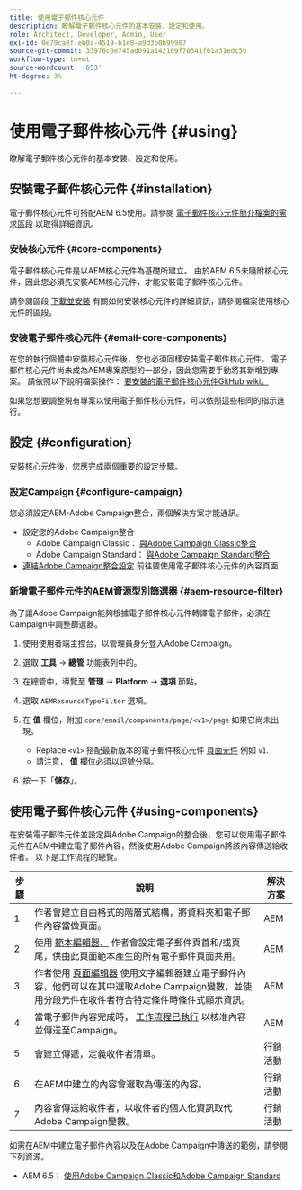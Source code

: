 ```yaml
---
title: 使用電子郵件核心元件
description: 瞭解電子郵件核心元件的基本安裝、設定和使用。
role: Architect, Developer, Admin, User
exl-id: 0e79ca8f-eb0a-4519-b1e8-a9d3b0b99987
source-git-commit: 33976c0e745ad091a142109f70541f01a31edc5b
workflow-type: tm+mt
source-wordcount: '653'
ht-degree: 3%

---
```



# 使用電子郵件核心元件 {#using}

瞭解電子郵件核心元件的基本安裝、設定和使用。

## 安裝電子郵件核心元件 {#installation}

電子郵件核心元件可搭配AEM 6.5使用。請參閱 [電子郵件核心元件簡介檔案的需求區段](introduction.md#requirements) 以取得詳細資訊。

### 安裝核心元件 {#core-components}

電子郵件核心元件是以AEM核心元件為基礎所建立。 由於AEM 6.5未隨附核心元件，因此您必須先安裝AEM核心元件，才能安裝電子郵件核心元件。

請參閱區段 [下載並安裝](/help/get-started/using.md#download-and-install) 有關如何安裝核心元件的詳細資訊，請參閱檔案使用核心元件的區段。

### 安裝電子郵件核心元件 {#email-core-components}

在您的執行個體中安裝核心元件後，您也必須同樣安裝電子郵件核心元件。 電子郵件核心元件尚未成為AEM專案原型的一部分，因此您需要手動將其新增到專案。 請依照以下說明檔案操作： [要安裝的電子郵件核心元件GitHub wiki。](https://github.com/adobe/aem-core-email-components/wiki/Adding-to-Existing-Project)

如果您想要調整現有專案以使用電子郵件核心元件，可以依照這些相同的指示進行。

## 設定 {#configuration}

安裝核心元件後，您應完成兩個重要的設定步驟。

### 設定Campaign {#configure-campaign}

您必須設定AEM-Adobe Campaign整合，兩個解決方案才能通訊。

* 設定您的Adobe Campaign整合
   * Adobe Campaign Classic： [與Adobe Campaign Classic整合](https://experienceleague.adobe.com/docs/experience-manager-65/administering/integration/campaignonpremise.html)
   * Adobe Campaign Standard： [與Adobe Campaign Standard整合](https://experienceleague.adobe.com/docs/experience-manager-65/administering/integration/campaignstandard.html)
* [連結Adobe Campaign整合設定](/help/email/components/page.md#cloud-services-tab) 前往要使用電子郵件核心元件的內容頁面

### 新增電子郵件元件的AEM資源型別篩選器 {#aem-resource-filter}

為了讓Adobe Campaign能夠根據電子郵件核心元件轉譯電子郵件，必須在Campaign中調整篩選器。

1. 使用使用者端主控台，以管理員身分登入Adobe Campaign。

1. 選取 **工具** -> **總管** 功能表列中的。

1. 在總管中，導覽至 **管理** -> **Platform** -> **選項** 節點。

1. 選取 `AEMResourceTypeFilter` 選項。

1. 在 **值** 欄位，附加 `core/email/components/page/<v1>/page` 如果它尚未出現。

   * Replace `<v1>` 搭配最新版本的電子郵件核心元件 [頁面元件](/help/email/components/page.md) 例如 `v1`.
   * 請注意， **值** 欄位必須以逗號分隔。

1. 按一下「**儲存**」。

## 使用電子郵件核心元件 {#using-components}

在安裝電子郵件元件並設定與Adobe Campaign的整合後，您可以使用電子郵件元件在AEM中建立電子郵件內容，然後使用Adobe Campaign將該內容傳送給收件者。 以下是工作流程的總覽。

| 步驟 | 說明 | 解決方案 |
|---|---|---|
| 1 | 作者會建立自由格式的階層式結構，將資料夾和電子郵件內容當做頁面。 | AEM |
| 2 | 使用 [範本編輯器、](https://experienceleague.adobe.com/docs/experience-manager-cloud-service/sites/authoring/features/templates.html) 作者會設定電子郵件頁首和/或頁尾，供由此頁面範本產生的所有電子郵件頁面共用。 | AEM |
| 3 | 作者使用 [頁面編輯器](https://experienceleague.adobe.com/docs/experience-manager-cloud-service/content/sites/authoring/fundamentals/editing-content.html) 使用文字編輯器建立電子郵件內容，他們可以在其中選取Adobe Campaign變數，並使用分段元件在收件者符合特定條件時條件式顯示資訊。 | AEM |
| 4 | 當電子郵件內容完成時， [工作流程已執行](https://experienceleague.adobe.com/docs/experience-manager-cloud-service/content/sites/authoring/workflows/overview.html) 以核准內容並傳送至Campaign。 | AEM |
| 5 | 會建立傳遞，定義收件者清單。 | 行銷活動 |
| 6 | 在AEM中建立的內容會選取為傳送的內容。 | 行銷活動 |
| 7 | 內容會傳送給收件者，以收件者的個人化資訊取代Adobe Campaign變數。 | 行銷活動 |

如需在AEM中建立電子郵件內容以及在Adobe Campaign中傳送的範例，請參閱下列資源。

* AEM 6.5： [使用Adobe Campaign Classic和Adobe Campaign Standard](https://experienceleague.adobe.com/docs/experience-manager-65/authoring/aem-adobe-campaign/campaign.html)
